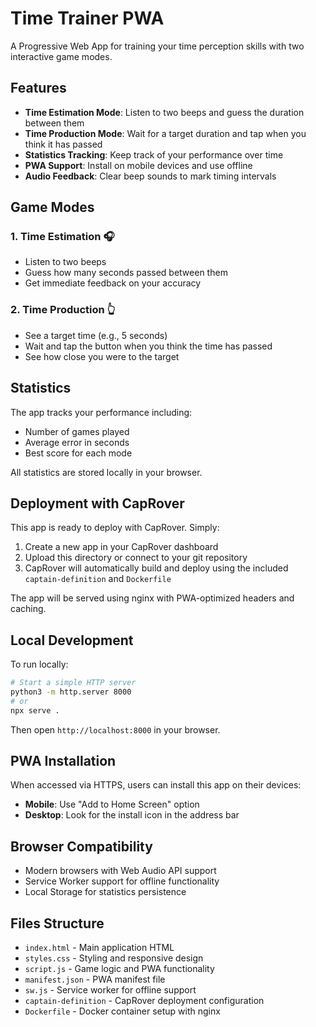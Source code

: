 # Time Trainer PWA

A Progressive Web App for training your time perception skills with two interactive game modes.

## Features

- **Time Estimation Mode**: Listen to two beeps and guess the duration between them
- **Time Production Mode**: Wait for a target duration and tap when you think it has passed
- **Statistics Tracking**: Keep track of your performance over time
- **PWA Support**: Install on mobile devices and use offline
- **Audio Feedback**: Clear beep sounds to mark timing intervals

## Game Modes

### 1. Time Estimation 🎧
- Listen to two beeps
- Guess how many seconds passed between them
- Get immediate feedback on your accuracy

### 2. Time Production 👆
- See a target time (e.g., 5 seconds)
- Wait and tap the button when you think the time has passed
- See how close you were to the target

## Statistics
The app tracks your performance including:
- Number of games played
- Average error in seconds
- Best score for each mode

All statistics are stored locally in your browser.

## Deployment with CapRover

This app is ready to deploy with CapRover. Simply:

1. Create a new app in your CapRover dashboard
2. Upload this directory or connect to your git repository
3. CapRover will automatically build and deploy using the included `captain-definition` and `Dockerfile`

The app will be served using nginx with PWA-optimized headers and caching.

## Local Development

To run locally:
```bash
# Start a simple HTTP server
python3 -m http.server 8000
# or
npx serve .
```

Then open `http://localhost:8000` in your browser.

## PWA Installation

When accessed via HTTPS, users can install this app on their devices:
- **Mobile**: Use "Add to Home Screen" option
- **Desktop**: Look for the install icon in the address bar

## Browser Compatibility

- Modern browsers with Web Audio API support
- Service Worker support for offline functionality
- Local Storage for statistics persistence

## Files Structure

- `index.html` - Main application HTML
- `styles.css` - Styling and responsive design
- `script.js` - Game logic and PWA functionality
- `manifest.json` - PWA manifest file
- `sw.js` - Service worker for offline support
- `captain-definition` - CapRover deployment configuration
- `Dockerfile` - Docker container setup with nginx
